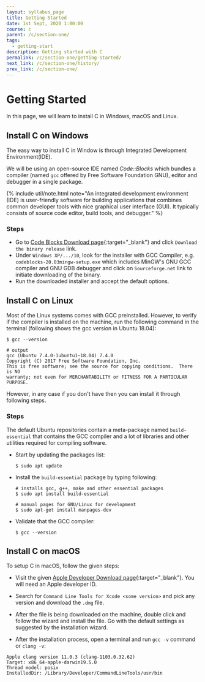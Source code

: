 ```yaml
---
layout: syllabus_page
title: Getting Started
date: 1st Sept, 2020 1:00:00
course: c
parent: /c/section-one/
tags:
  - getting-start
description: Getting started with C
permalink: /c/section-one/getting-started/
next_link: /c/section-one/history/
prev_link: /c/section-one/
---
```


# Getting Started

In this page, we will learn to install C in Windows, macOS and Linux.

## Install C on Windows

The easy way to install C in Window is through Integrated Development Environment(IDE).

We will be using an open-source IDE named _Code::Blocks_ which bundles a compiler (named `gcc` offered by Free Software Foundation GNU), editor and debugger in a single package.

{% include util/note.html
    note="An integrated development environment (IDE) is user-friendly software for building applications that combines common developer tools with nice graphical user interface (GUI). It typically consists of source code editor, build tools, and debugger."
%}

### Steps

- Go to [Code Blocks Download page](http://www.codeblocks.org/downloads){:target="_blank"} and click `Download the binary release` link.
- Under `Windows XP/.../10`, look for the installer with GCC Compiler, e.g. `codeblocks-20.03mingw-setup.exe` which includes MinGW's GNU GCC compiler and GNU GDB debugger and click on `Sourceforge.net` link to initiate downloading of the binary.
- Run the downloaded installer and accept the default options.

## Install C on Linux

Most of the Linux systems comes with GCC preinstalled. However, to verify if the compiler is installed on the machine, run the following command in the terminal (following shows the gcc version in Ubuntu 18.04):

```shell
$ gcc --version

# output
gcc (Ubuntu 7.4.0-1ubuntu1~18.04) 7.4.0
Copyright (C) 2017 Free Software Foundation, Inc.
This is free software; see the source for copying conditions.  There is NO
warranty; not even for MERCHANTABILITY or FITNESS FOR A PARTICULAR PURPOSE.
```

However, in any case if you don't have then you can install it through following steps.

### Steps

The default Ubuntu repositories contain a meta-package named `build-essential` that contains the GCC compiler and a lot of libraries and other utilities required for compiling software.

- Start by updating the packages list:

  ```shell
  $ sudo apt update
  ```

- Install the `build-essential` package by typing following:

  ```shell
  # installs gcc, g++, make and other essential packages
  $ sudo apt install build-essential

  # manual pages for GNU/Linux for development
  $ sudo apt-get install manpages-dev
  ```

- Validate that the GCC compiler:

  ```shell
  $ gcc --version
  ```

## Install C on macOS

To setup C in macOS, follow the given steps:

- Visit the given [Apple Developer Download page](https://developer.apple.com/downloads/index.action){:target="_blank"}. You will need an Apple developer ID.

- Search for `Command Line Tools for Xcode <some version>` and pick any version and download the `.dmg` file.

- After the file is being downloaded on the machine, double click and follow the wizard and install the file. Go with the default settings as suggested by the installation wizard.

- After the installation process, open a terminal and run `gcc -v` command or `clang -v`:

```shell
Apple clang version 11.0.3 (clang-1103.0.32.62)
Target: x86_64-apple-darwin19.5.0
Thread model: posix
InstalledDir: /Library/Developer/CommandLineTools/usr/bin
```
